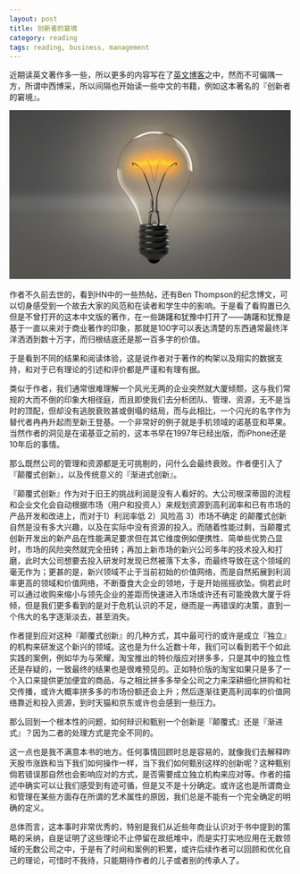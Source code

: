 ```yaml
---
layout: post
title: 创新者的窘境
category: reading
tags: reading, business, management
---
```


近期读英文著作多一些，所以更多的内容写在了[英文博客](https://blog.jackzhu.info/)之中，然而不可偏隅一方，所谓中西博采，所以间隔也开始读一些中文的书籍，例如这本著名的『创新者的窘境』。

![innovation](/assets/images/innovation.png)

作者不久前去世的，看到HN中的一些热帖，还有Ben Thompson的纪念博文，可以切身感受到一个故去大家的风范和在读者和学生中的影响。于是看了看购置已久但是不曾打开的这本中文版的著作，在一些踌躇和犹豫中打开了——踌躇和犹豫是基于一直以来对于商业著作的印象，那就是100字可以表达清楚的东西通常最终洋洋洒洒到数十万字，而归根结底还是那一百多字的价值。

于是看到不同的结果和阅读体验，这是说作者对于著作的构架以及翔实的数据支持，和对于已有理论的引述和评价都是严谨和有理有据。

类似于作者，我们通常很难理解一个风光无两的企业突然就大厦倾颓，这与我们常规的大而不倒的印象大相径庭，而且即使我们去分析团队、管理、资源，无不是当时的顶配，但却没有逃脱衰败甚或倒塌的结局，而与此相比，一个闪光的名字作为替代者冉冉升起而至新王登基。一个非常好的例子就是手机领域的诺基亚和苹果。当然作者的洞见是在诺基亚之前的，这本书早在1997年已经出版，而iPhone还是10年后的事情。

那么既然公司的管理和资源都是无可挑剔的，问什么会最终衰败。作者便引入了『颠覆式创新』，以及传统意义的『渐进式创新』。

『颠覆式创新』作为对于旧王的挑战利润是没有人看好的。大公司根深蒂固的流程和企业文化会自动根据市场（用户和投资人）来规划资源到高利润率和已有市场的产品开发和改进上，而对于1）利润率低 2）风险高 3）市场不确定 的颠覆式创新自然是没有多大兴趣，以及在实际中没有资源的投入。而随着性能过剩，当颠覆式创新开发出的新产品在性能满足要求但在其它维度例如便携性、简单些优势凸显时，市场的风险突然就完全扭转；再加上新市场的新兴公司多年的技术投入和打磨，此时大公司想要去投入研发时发现已然被落下太多，而最终导致在这个领域的毫无作为；更甚的是，新兴领域不止于当前初始的价值网络，而是自然拓展到利润率更高的领域和价值网络，不断蚕食大企业的领地，于是开始摇摇欲坠。倘若此时可以通过收购来缩小与领先企业的差距而快速进入市场或许还有可能挽救大厦于将倾，但是我们更多看到的是对于危机认识的不足，继而是一再错误的决策，直到一个伟大的名字逐渐淡去，甚至消失。

作者提到应对这种『颠覆式创新』的几种方式，其中最可行的或许是成立『独立』的机构来研发这个新兴的领域。这也是为什么近数十年，我们可以看到若干个如此实践的案例，例如华为与荣耀，淘宝推出的特价版应对拼多多，只是其中的独立性还是存疑的，一致最终的结果也是很难预见的。正如特价版的淘宝如果只是多了一个入口来提供更加便宜的商品，与之相比拼多多举全公司之力来深耕细化拼购和社交传播，或许大概率拼多多的市场份额还会上升；然后逐渐往更高利润率的价值网络靠近和投入资源，到时天猫和京东或许也会感到一些压力。

那么回到一个根本性的问题，如何辩识和甄别一个创新是『颠覆式』还是『渐进式』？因为二者的处理方式是完全不同的。

这一点也是我不满意本书的地方。任何事情回顾时总是容易的，就像我们去解释昨天股市涨跌和当下我们如何操作一样，当下我们如何甄别这样的创新呢？这种甄别倘若错误那自然也会影响应对的方式，是否需要成立独立机构来应对等。作者的描述中确实可以让我们感受到有迹可循，但是又不是十分确定。或许这也是所谓商业和管理在某些方面存在所谓的艺术属性的原因，我们总是不能有一个完全确定的明确的定义。

总体而言，这本事时非常优秀的，特别是我们从近些年商业认识对于书中提到的策略的采纳，自是证明了这些理论不止停留在故纸堆中，而是实打实地应用在无数领域的无数公司之中，于是有了时间和案例的积累，或许后续作者可以回顾和优化自己的理论，可惜时不我待，只能期待作者的儿子或者别的传承人了。
